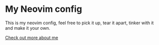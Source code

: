 # My Neovim config

This is my neovim config, feel free to pick it up, tear it apart, tinker with it and make it your own.

[Check out more about me](https://www.runitmisra.in)
